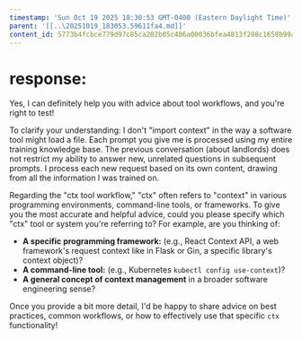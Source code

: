 ```yaml
---
timestamp: 'Sun Oct 19 2025 18:30:53 GMT-0400 (Eastern Daylight Time)'
parent: '[[..\20251019_183053.59611fa4.md]]'
content_id: 5773b4fcbce779d97c85ca202b05c406a00036bfea4813f298c1658b99a24f24
---
```


# response:

Yes, I can definitely help you with advice about tool workflows, and you're right to test!

To clarify your understanding: I don't "import context" in the way a software tool might load a file. Each prompt you give me is processed using my entire training knowledge base. The previous conversation (about landlords) does not restrict my ability to answer new, unrelated questions in subsequent prompts. I process each new request based on its own content, drawing from all the information I was trained on.

Regarding the "ctx tool workflow," "ctx" often refers to "context" in various programming environments, command-line tools, or frameworks. To give you the most accurate and helpful advice, could you please specify which "ctx" tool or system you're referring to? For example, are you thinking of:

* **A specific programming framework:** (e.g., React Context API, a web framework's request context like in Flask or Gin, a specific library's context object)?
* **A command-line tool:** (e.g., Kubernetes `kubectl config use-context`)?
* **A general concept of context management** in a broader software engineering sense?

Once you provide a bit more detail, I'd be happy to share advice on best practices, common workflows, or how to effectively use that specific `ctx` functionality!
